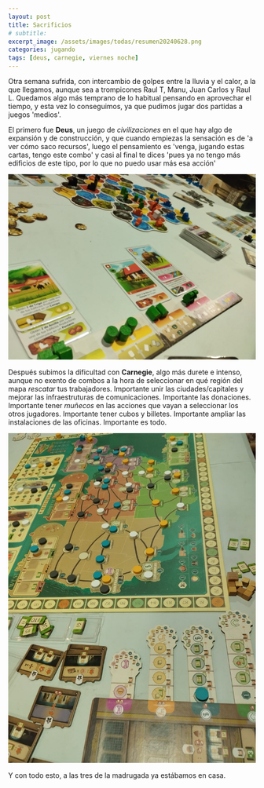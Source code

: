 ```yaml
---
layout: post
title: Sacrificios
# subtitle: 
excerpt_image: /assets/images/todas/resumen20240628.png
categories: jugando
tags: [deus, carnegie, viernes noche]
---
```

Otra semana sufrida, con intercambio de golpes entre la lluvia y el calor, a la que llegamos, aunque sea a trompicones Raul T, Manu, Juan Carlos y Raul L. Quedamos algo más temprano de lo habitual pensando en aprovechar el tiempo, y esta vez lo conseguimos, ya que pudimos jugar dos partidas a juegos 'medios'.

El primero fue <b>Deus</b>, un juego de <i>civilizaciones</i> en el que hay algo de expansión y de construcción, y que cuando empiezas la sensación es de 'a ver cómo saco recursos', luego el pensamiento es 'venga, jugando estas cartas, tengo este combo' y casi al final te dices 'pues ya no tengo más edificios de este tipo, por lo que no puedo usar más esa acción'

![Deus](/assets/images/todas/partida_deus.jpg)

Después subimos la dificultad con <b>Carnegie</b>, algo más durete e intenso, aunque no exento de combos a la hora de seleccionar en qué región del mapa <i>rescatar</i> tus trabajadores. Importante unir las ciudades/capitales y mejorar las infraestruturas de comunicaciones. Importante las donaciones. Importante tener <i>muñecos</i> en las acciones que vayan a seleccionar los otros jugadores. Importante tener cubos y billetes. Importante ampliar las instalaciones de las oficinas. Importante es todo.

![Carnegie](/assets/images/todas/partida_carnegie.jpg)

Y con todo esto, a las tres de la madrugada ya estábamos en casa.
